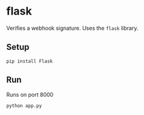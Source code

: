 # flask

Verifies a webhook signature. Uses the `flask` library.

## Setup

```
pip install Flask
```

## Run

Runs on port 8000

```
python app.py
```